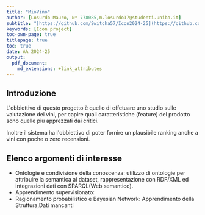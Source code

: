 ```yaml
---
title: "MioVino"
author: [Losurdo Mauro, N* 778085,m.losurdo17@studenti.uniba.it]
subtitle: "[https://github.com/Switcha57/Icon2024-25](https://github.com/Switcha57/Icon2024-25)"
keywords: [Icon project]
toc-own-page: true
titlepage: true
toc: true
date: AA 2024-25
output:
  pdf_document:
    md_extensions: +link_attributes
---
```


## Introduzione

L'obbiettivo di questo progetto è quello di effetuare uno studio sulle valutazione dei vini, per capire quali caratteristiche (feature) del prodotto sono quelle piu apprezzati dai critici.

Inoltre il sistema ha l'obbiettivo di poter fornire un plausibile ranking anche a vini con poche o zero recensioni.

## Elenco argomenti di interesse

- Ontologie e condivisione della conoscenza: utilizzo di ontologie per attribuire la semantica ai dataset, rappresentazione con RDF/XML ed integrazioni dati con SPARQL(Web semantico).
- Apprendimento supervisionato:
- Ragionamento probabilistico e Bayesian Network: Apprendimento della Struttura,Dati mancanti


